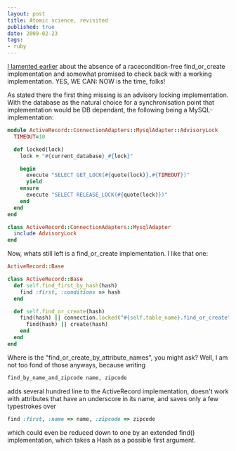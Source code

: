 ```yaml
---
layout: post
title: Atomic science, revisited
published: true
date: 2009-02-23
tags:
- ruby
---
```

<p><a href="http://1rad.wordpress.com/2008/09/29/0x04-atomic-science/">I lamented earlier</a> about the absence of a racecondition-free find_or_create implementation and somewhat promised to check back with a working implementation. YES, WE CAN: NOW is the time, folks!</p>

<p>As stated there the first thing missing is an advisory locking implementation. With the database as the natural choice for a synchronisation point that implementation would be DB dependant, the following being a MySQL-implementation:</p>

```ruby
module ActiveRecord::ConnectionAdapters::MysqlAdapter::AdvisoryLock
  TIMEOUT=10

  def locked(lock)
    lock = "#{current_database}_#{lock}"

    begin
      execute "SELECT GET_LOCK(#{quote(lock)},#{TIMEOUT})"
      yield
    ensure
      execute "SELECT RELEASE_LOCK(#{quote(lock)})"
    end
  end
end

class ActiveRecord::ConnectionAdapters::MysqlAdapter
  include AdvisoryLock
end
```

<p>Now, whats still left is a find_or_create implementation. I like that one:</p>

```ruby
ActiveRecord::Base

class ActiveRecord::Base
  def self.find_first_by_hash(hash)
    find :first, :conditions => hash
  end

  def self.find_or_create(hash)
    find(hash) || connection.locked("#{self.table_name}.find_or_create") do
      find(hash) || create(hash)
    end
  end
end
```

<p>Where is the "find_or_create_by_attribute_names", you might ask? Well, I am not too fond of those anyways, because writing</p>

```ruby
find_by_name_and_zipcode name, zipcode
```

<p>adds several hundred line to the ActiveRecord implementation, doesn't work with attributes that have an underscore in its name, and saves only a few typestrokes over</p>

```ruby
find :first, :name => name, :zipcode => zipcode
```

<p>which could even be reduced down to one by an extended find() implementation, which takes a Hash as a possible first argument.</p>
